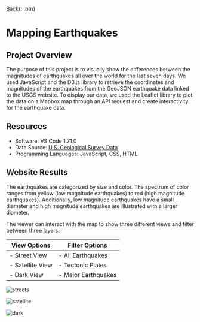 [Back](https://dosanity.github.io/){: .btn}

# Mapping Earthquakes

## Project Overview

The purpose of this project is to visually show the differences between the magnitudes of earthquakes all over the world for the last seven days. We used JavaScript and the D3.js library to retrieve the coordinates and magnitudes of the earthquakes from the GeoJSON earthquake data linked to the USGS website. To display our data, we used the Leaflet library to plot the data on a Mapbox map through an API request and create interactivity for the earthquake data.

## Resources
+ Software: VS Code 1.71.0
+ Data Source: [U.S. Geological Survey Data](https://www.usgs.gov/programs/earthquake-hazards/earthquakes)
+ Programming Languages: JavaScript, CSS, HTML

## Website Results

The earthquakes are categorized by size and color. The spectrum of color ranges from yellow (low magnitude earthquakes) to red (high magnitude earthquakes). Additionally, low magnitude earthquakes have a small diameter and high magnitude earthquakes are illustrated with a larger diameter.

The viewer can interact with the map to show three different views and filter between three layers: 

| View Options       | Filter Options      |
| ------------------ | ------------------- |
| - Street View      | - All Earthquakes   |
| - Satellite View   | - Tectonic Plates   |
| - Dark View        | - Major Earthquakes |

![streets](https://user-images.githubusercontent.com/29410712/194958569-4a5aa285-6f91-4ef4-8846-583fc51121db.png)

![satellite](https://user-images.githubusercontent.com/29410712/194958581-8e88f0c2-870a-4344-8922-a3e6e5f2ec1b.png)

![dark](https://user-images.githubusercontent.com/29410712/194958587-09becb86-65d9-4830-9e47-baf13baa7ac7.png)